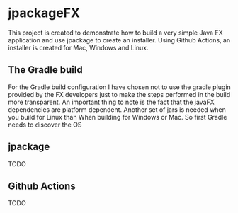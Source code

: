 # jpackageFX 

This project is created to demonstrate how to build a very simple Java FX application and use
jpackage to create an installer. Using Github Actions, an installer is created for Mac, Windows and Linux.

## The Gradle build

For the Gradle build configuration I have chosen not to use the gradle plugin provided by the FX developers just
to make the steps performed in the build more transparent.
An important thing to note is the fact that the javaFX dependencies are platform dependent. Another set of jars is
needed when you build for Linux than When building for Windows or Mac. So first Gradle needs to discover the OS 

## jpackage

TODO

## Github Actions

TODO



